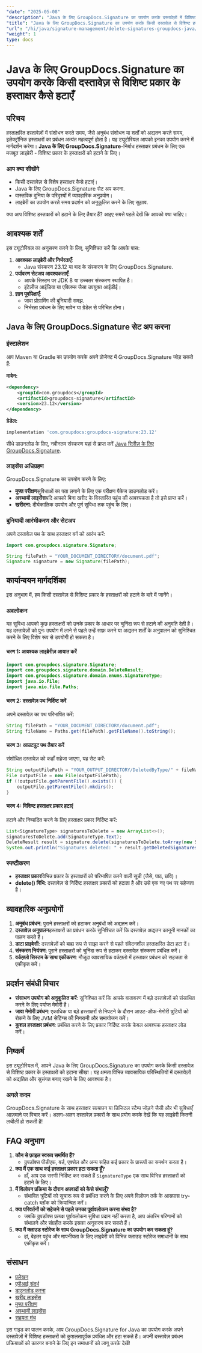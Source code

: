 ```yaml
---
"date": "2025-05-08"
"description": "Java के लिए GroupDocs.Signature का उपयोग करके दस्तावेज़ों में विशिष्ट इलेक्ट्रॉनिक हस्ताक्षरों को कुशलतापूर्वक प्रबंधित और हटाना सीखें। अनुबंध अद्यतन और दस्तावेज़ अनुपालन के लिए उपयुक्त।"
"title": "Java के लिए GroupDocs.Signature का उपयोग करके किसी दस्तावेज़ से विशिष्ट हस्ताक्षर कैसे हटाएँ"
"url": "/hi/java/signature-management/delete-signatures-groupdocs-java/"
"weight": 1
type: docs
---
```

# Java के लिए GroupDocs.Signature का उपयोग करके किसी दस्तावेज़ से विशिष्ट प्रकार के हस्ताक्षर कैसे हटाएँ

## परिचय

हस्ताक्षरित दस्तावेज़ों में संशोधन करते समय, जैसे अनुबंध संशोधन या शर्तों को अद्यतन करते समय, इलेक्ट्रॉनिक हस्ताक्षरों का प्रबंधन अत्यंत महत्वपूर्ण होता है। यह ट्यूटोरियल आपको इनका उपयोग करने में मार्गदर्शन करेगा। **Java के लिए GroupDocs.Signature**-निर्बाध हस्ताक्षर प्रबंधन के लिए एक मजबूत लाइब्रेरी - विशिष्ट प्रकार के हस्ताक्षरों को हटाने के लिए।

### आप क्या सीखेंगे
- किसी दस्तावेज़ से विशेष हस्ताक्षर कैसे हटाएं।
- Java के लिए GroupDocs.Signature सेट अप करना.
- वास्तविक दुनिया के परिदृश्यों में व्यावहारिक अनुप्रयोग।
- लाइब्रेरी का उपयोग करते समय प्रदर्शन को अनुकूलित करने के लिए सुझाव.

क्या आप विशिष्ट हस्ताक्षरों को हटाने के लिए तैयार हैं? आइए सबसे पहले देखें कि आपको क्या चाहिए।

## आवश्यक शर्तें
इस ट्यूटोरियल का अनुसरण करने के लिए, सुनिश्चित करें कि आपके पास:
1. **आवश्यक लाइब्रेरी और निर्भरताएँ**:
   - Java संस्करण 23.12 या बाद के संस्करण के लिए GroupDocs.Signature.
2. **पर्यावरण सेटअप आवश्यकताएँ**:
   - आपके सिस्टम पर JDK 8 या उच्चतर संस्करण स्थापित है।
   - इंटेलीज आईडिया या एक्लिप्स जैसा उपयुक्त आईडीई।
3. **ज्ञान पूर्वापेक्षाएँ**:
   - जावा प्रोग्रामिंग की बुनियादी समझ.
   - निर्भरता प्रबंधन के लिए मावेन या ग्रेडेल से परिचित होना।

## Java के लिए GroupDocs.Signature सेट अप करना
### इंस्टालेशन
आप Maven या Gradle का उपयोग करके अपने प्रोजेक्ट में GroupDocs.Signature जोड़ सकते हैं:

**मावेन:**
```xml
<dependency>
    <groupId>com.groupdocs</groupId>
    <artifactId>groupdocs-signature</artifactId>
    <version>23.12</version>
</dependency>
```

**ग्रेडेल:**
```gradle
implementation 'com.groupdocs:groupdocs-signature:23.12'
```
सीधे डाउनलोड के लिए, नवीनतम संस्करण यहां से प्राप्त करें [Java रिलीज़ के लिए GroupDocs.Signature](https://releases.groupdocs.com/signature/java/).

### लाइसेंस अधिग्रहण
GroupDocs.Signature का उपयोग करने के लिए:
- **मुफ्त परीक्षण**सुविधाओं का पता लगाने के लिए एक परीक्षण पैकेज डाउनलोड करें।
- **अस्थायी लाइसेंस**यदि आपको बिना खरीद के विस्तारित पहुंच की आवश्यकता है तो इसे प्राप्त करें।
- **खरीदना**: दीर्घकालिक उपयोग और पूर्ण सुविधा तक पहुंच के लिए।

### बुनियादी आरंभीकरण और सेटअप
अपने दस्तावेज़ पथ के साथ हस्ताक्षर वर्ग को आरंभ करें:
```java
import com.groupdocs.signature.Signature;

String filePath = "YOUR_DOCUMENT_DIRECTORY/document.pdf";
Signature signature = new Signature(filePath);
```

## कार्यान्वयन मार्गदर्शिका
इस अनुभाग में, हम किसी दस्तावेज़ से विशिष्ट प्रकार के हस्ताक्षरों को हटाने के बारे में जानेंगे।
### अवलोकन
यह सुविधा आपको कुछ हस्ताक्षरों को उनके प्रकार के आधार पर चुनिंदा रूप से हटाने की अनुमति देती है। यह दस्तावेज़ों को पुनः उपयोग में लाने से पहले उन्हें साफ़ करने या अद्यतन शर्तों के अनुपालन को सुनिश्चित करने के लिए विशेष रूप से उपयोगी हो सकता है।
#### चरण 1: आवश्यक लाइब्रेरीज़ आयात करें
```java
import com.groupdocs.signature.Signature;
import com.groupdocs.signature.domain.DeleteResult;
import com.groupdocs.signature.domain.enums.SignatureType;
import java.io.File;
import java.nio.file.Paths;
```
#### चरण 2: दस्तावेज़ पथ निर्दिष्ट करें
अपने दस्तावेज़ का पथ परिभाषित करें:
```java
String filePath = "YOUR_DOCUMENT_DIRECTORY/document.pdf";
String fileName = Paths.get(filePath).getFileName().toString();
```
#### चरण 3: आउटपुट पथ तैयार करें
संशोधित दस्तावेज़ को कहाँ सहेजा जाएगा, यह सेट करें:
```java
String outputFilePath = "YOUR_OUTPUT_DIRECTORY/DeletedByType/" + fileName;
File outputFile = new File(outputFilePath);
if (!outputFile.getParentFile().exists()) {
    outputFile.getParentFile().mkdirs();
}
```
#### चरण 4: विशिष्ट हस्ताक्षर प्रकार हटाएं
हटाने और निष्पादित करने के लिए हस्ताक्षर प्रकार निर्दिष्ट करें:
```java
List<SignatureType> signaturesToDelete = new ArrayList<>();
signaturesToDelete.add(SignatureType.Text);
DeleteResult result = signature.delete(signaturesToDelete.toArray(new SignatureType[0]), outputFilePath);
System.out.println("Signatures deleted: " + result.getDeletedSignatures().size());
```
### स्पष्टीकरण
- **हस्ताक्षर प्रकार**विभिन्न प्रकार के हस्ताक्षरों को परिभाषित करने वाली सूची (जैसे, पाठ, छवि)।
- **delete() विधि**: दस्तावेज़ से निर्दिष्ट हस्ताक्षर प्रकारों को हटाता है और उसे एक नए पथ पर सहेजता है।

## व्यावहारिक अनुप्रयोगों
1. **अनुबंध प्रबंधन**: पुराने हस्ताक्षरों को हटाकर अनुबंधों को अद्यतन करें।
2. **दस्तावेज़ अनुपालन**हस्ताक्षरों का प्रबंधन करके सुनिश्चित करें कि दस्तावेज़ अद्यतन कानूनी मानकों का पालन करते हैं।
3. **डाटा प्राइवेसी**: दस्तावेज़ों को बाह्य रूप से साझा करने से पहले संवेदनशील हस्ताक्षरित डेटा हटा दें।
4. **संस्करण नियंत्रण**: पुराने हस्ताक्षरों को चुनिंदा रूप से हटाकर दस्तावेज़ संस्करण प्रबंधित करें।
5. **वर्कफ़्लो सिस्टम के साथ एकीकरण**: मौजूदा व्यावसायिक वर्कफ़्लो में हस्ताक्षर प्रबंधन को सहजता से एकीकृत करें।

## प्रदर्शन संबंधी विचार
- **संसाधन उपयोग को अनुकूलित करें**: सुनिश्चित करें कि आपके वातावरण में बड़े दस्तावेज़ों को संसाधित करने के लिए पर्याप्त मेमोरी है।
- **जावा मेमोरी प्रबंधन**: एकाधिक या बड़े हस्ताक्षरों से निपटने के दौरान आउट-ऑफ-मेमोरी त्रुटियों को रोकने के लिए JVM सेटिंग्स की निगरानी और समायोजन करें।
- **कुशल हस्ताक्षर प्रबंधन**: प्रबंधित करने के लिए प्रकार निर्दिष्ट करके केवल आवश्यक हस्ताक्षर लोड करें।

## निष्कर्ष
इस ट्यूटोरियल में, आपने Java के लिए GroupDocs.Signature का उपयोग करके किसी दस्तावेज़ से विशिष्ट प्रकार के हस्ताक्षरों को हटाना सीखा। यह क्षमता विभिन्न व्यावसायिक परिस्थितियों में दस्तावेज़ों को अद्यतित और सुसंगत बनाए रखने के लिए आवश्यक है।
### अगले कदम
GroupDocs.Signature के साथ हस्ताक्षर सत्यापन या डिजिटल स्टैम्प जोड़ने जैसी और भी सुविधाएँ आज़माने पर विचार करें। अलग-अलग दस्तावेज़ प्रकारों के साथ प्रयोग करके देखें कि यह लाइब्रेरी कितनी लचीली हो सकती है!
## FAQ अनुभाग
1. **कौन से फ़ाइल स्वरूप समर्थित हैं?**
   - ग्रुपडॉक्स पीडीएफ, वर्ड, एक्सेल और अन्य सहित कई प्रकार के प्रारूपों का समर्थन करता है।
2. **क्या मैं एक साथ कई हस्ताक्षर प्रकार हटा सकता हूँ?**
   - हाँ, आप एक सरणी निर्दिष्ट कर सकते हैं `SignatureType` एक साथ विभिन्न हस्ताक्षरों को हटाने के लिए।
3. **मैं विलोपन प्रक्रिया के दौरान अपवादों को कैसे संभालूँ?**
   - संभावित त्रुटियों को सुचारू रूप से प्रबंधित करने के लिए अपने विलोपन तर्क के आसपास try-catch ब्लॉक को क्रियान्वित करें।
4. **क्या परिवर्तनों को सहेजने से पहले उनका पूर्वावलोकन करना संभव है?**
   - जबकि ग्रुपडॉक्स प्रत्यक्ष पूर्वावलोकन सुविधा प्रदान नहीं करता है, आप अंतरिम परिणामों को संभालने और संग्रहीत करके इसका अनुकरण कर सकते हैं।
5. **क्या मैं क्लाउड स्टोरेज के साथ GroupDocs.Signature का उपयोग कर सकता हूं?**
   - हां, बेहतर पहुंच और मापनीयता के लिए लाइब्रेरी को विभिन्न क्लाउड स्टोरेज समाधानों के साथ एकीकृत करें।
## संसाधन
- [प्रलेखन](https://docs.groupdocs.com/signature/java/)
- [एपीआई संदर्भ](https://reference.groupdocs.com/signature/java/)
- [डाउनलोड करना](https://releases.groupdocs.com/signature/java/)
- [खरीद लाइसेंस](https://purchase.groupdocs.com/buy)
- [मुफ्त परीक्षण](https://releases.groupdocs.com/signature/java/)
- [अस्थायी लाइसेंस](https://purchase.groupdocs.com/temporary-license/)
- [सहयता मंच](https://forum.groupdocs.com/c/signature/)

इस गाइड का पालन करके, आप GroupDocs.Signature for Java का उपयोग करके अपने दस्तावेज़ों में विशिष्ट हस्ताक्षरों को कुशलतापूर्वक प्रबंधित और हटा सकते हैं। अपनी दस्तावेज़ प्रबंधन प्रक्रियाओं को कारगर बनाने के लिए इन समाधानों को लागू करके देखें!